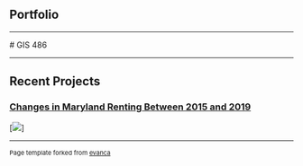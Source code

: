 ## Portfolio

---
<link type="text/css" rel="stylesheet" href="/style.css" />
# GIS 486 

---
## Recent Projects

### [Changes in Maryland Renting Between 2015 and 2019](/Projects/Change_Over_Time_Maps/Map_PDFs/Bivariate_Rent_Map.pdf)

[<img src="Projects/Change_Over_Time_Maps/Map_Images/Bivariate_Rent_Map.png
?raw=true"/>]

---
<p style="font-size:11px">Page template forked from <a href="https://github.com/evanca/quick-portfolio">evanca</a></p>
<!-- Remove above link if you don't want to attibute -->
